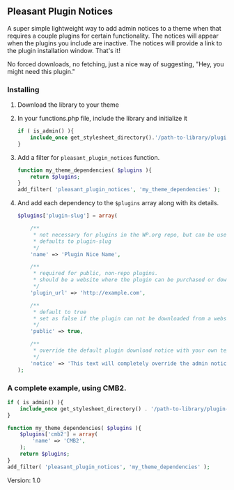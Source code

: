 ## Pleasant Plugin Notices

A super simple lightweight way to add admin notices to a theme when that requires a couple plugins for certain functionality. The notices will appear when the plugins you include are inactive. The notices will provide a link to the plugin installation window. That's it!

No forced downloads, no fetching, just a nice way of suggesting, "Hey, you might need this plugin."

### Installing

1. Download the library to your theme
2. In your functions.php file, include the library and initialize it
	```php
	if ( is_admin() ){
		include_once get_stylesheet_directory().'/path-to-library/plugin-support.php';
	}
	```

3. Add a filter for `pleasant_plugin_notices` function.
	```php
	function my_theme_dependencies( $plugins ){
		return $plugins;
	}
	add_filter( 'pleasant_plugin_notices', 'my_theme_dependencies' );
	```

4. And add each dependency to the `$plugins` array along with its details.
	```php
	$plugins['plugin-slug'] = array(

		/**
		 * not necessary for plugins in the WP.org repo, but can be used if desired
		 * defaults to plugin-slug
		 */
		'name' => 'Plugin Nice Name',

		/**
		 * required for public, non-repo plugins.
		 * should be a website where the plugin can be purchased or downloaded
		 */
		'plugin_url' => 'http://example.com',

		/** 
		 * default to true
		 * set as false if the plugin can not be downloaded from a website
		 */
		'public' => true,

		/**
		 * override the default plugin download notice with your own text & html
		 */
		'notice' => 'This text will completely override the admin notice. It can accept <a href="http://example.com">anchor tags</a>, line breaks, <em>emphasis</em>, and <strong>strong words</strong>.',
	);
	```

### A complete example, using CMB2.

```php
if ( is_admin() ){
	include_once get_stylesheet_directory() . '/path-to-library/plugin-support.php';
}

function my_theme_dependencies( $plugins ){
	$plugins['cmb2'] = array(
		'name' => 'CMB2',
	);
	return $plugins;
}
add_filter( 'pleasant_plugin_notices', 'my_theme_dependencies' );	
```

Version: 1.0

